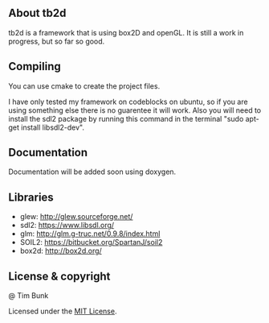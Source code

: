 ## About tb2d

tb2d is a framework that is using box2D and openGL. It is still a work in progress, but so far so good.

## Compiling

You can use cmake to create the project files.

I have only tested my framework on codeblocks on ubuntu, so if you are using something else there is no guarentee it will work.
Also you will need to install the sdl2 package by running this command in the terminal "sudo apt-get install libsdl2-dev".

## Documentation

Documentation will be added soon using doxygen.

## Libraries

- glew: <http://glew.sourceforge.net/>
- sdl2: <https://www.libsdl.org/>
- glm: <http://glm.g-truc.net/0.9.8/index.html>
- SOIL2: <https://bitbucket.org/SpartanJ/soil2>
- box2d: <http://box2d.org/>

## License & copyright

@ Tim Bunk

Licensed under the [MIT License](LICENSE).

